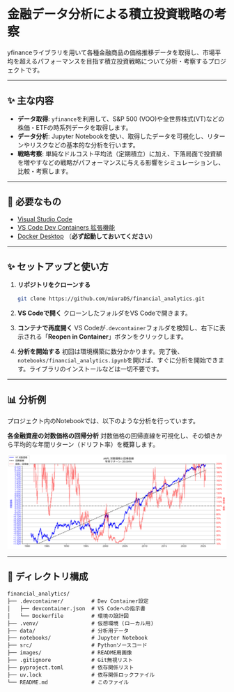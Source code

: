 # 金融データ分析による積立投資戦略の考察

yfinanceライブラリを用いて各種金融商品の価格推移データを取得し、市場平均を超えるパフォーマンスを目指す積立投資戦略について分析・考察するプロジェクトです。

---

## ✨ 主な内容

* **データ取得**: `yfinance`を利用して、S&P 500 (VOO)や全世界株式(VT)などの株価・ETFの時系列データを取得します。
* **データ分析**: Jupyter Notebookを使い、取得したデータを可視化し、リターンやリスクなどの基本的な分析を行います。
* **戦略考察**: 単純なドルコスト平均法（定期積立）に加え、下落局面で投資額を増やすなどの戦略がパフォーマンスに与える影響をシミュレーションし、比較・考察します。

---

## 🚀 必要なもの

* [Visual Studio Code](https://code.visualstudio.com/)
* [VS Code Dev Containers 拡張機能](https://marketplace.visualstudio.com/items?itemName=ms-vscode-remote.remote-containers)
* [Docker Desktop](https://www.docker.com/products/docker-desktop/) （**必ず起動しておいてください**）

---

## ✨ セットアップと使い方

1. **リポジトリをクローンする**

    ```bash
    git clone https://github.com/miuraDS/financial_analytics.git
    ```

2. **VS Codeで開く**
    クローンしたフォルダをVS Codeで開きます。
3. **コンテナで再度開く**
    VS Codeが`.devcontainer`フォルダを検知し、右下に表示される「**Reopen in Container**」ボタンをクリックします。

4. **分析を開始する**
    初回は環境構築に数分かかります。完了後、`notebooks/financial_analytics.ipynb`を開けば、すぐに分析を開始できます。ライブラリのインストールなどは一切不要です。

-----

## 📊 分析例

プロジェクト内のNotebookでは、以下のような分析を行っています。

**各金融資産の対数価格の回帰分析**
対数価格の回帰直線を可視化し、その傾きから平均的な年間リターン（ドリフト率）を概算します。

![分析結果の例](./images/apple_regression.png)

-----

## 📂 ディレクトリ構成

```plaintext
financial_analytics/
├── .devcontainer/         # Dev Container設定
│   ├── devcontainer.json  # VS Codeへの指示書
│   └── Dockerfile         # 環境の設計図
├── .venv/                 # 仮想環境 (ローカル用)
├── data/                  # 分析用データ
├── notebooks/             # Jupyter Notebook
├── src/                   # Pythonソースコード
├── images/                # README用画像
├── .gitignore             # Git無視リスト
├── pyproject.toml         # 依存関係リスト
├── uv.lock                # 依存関係ロックファイル
└── README.md              # このファイル
```
